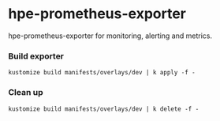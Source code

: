 # hpe-prometheus-exporter
hpe-prometheus-exporter for monitoring, alerting and metrics.


### Build exporter
```
kustomize build manifests/overlays/dev | k apply -f -
```

### Clean up
```
kustomize build manifests/overlays/dev | k delete -f -
```
